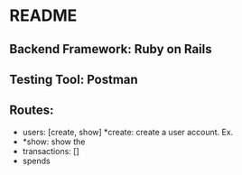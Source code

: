 # README
## Backend Framework: Ruby on Rails
## Testing Tool: Postman
## Routes: 
* users: [create, show]
  *create: create a user account. Ex. 
* *show: show the 
* transactions: []
* spends

